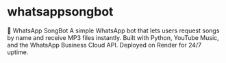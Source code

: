 # whatsappsongbot
🎵 WhatsApp SongBot A simple WhatsApp bot that lets users request songs by name and receive MP3 files instantly. Built with Python, YouTube Music, and the WhatsApp Business Cloud API. Deployed on Render for 24/7 uptime.
